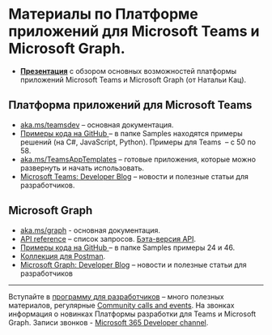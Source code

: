 # Материалы по Платформе приложений для Microsoft Teams и Microsoft Graph.

* [**Презентация**](https://1drv.ms/b/s!ApfdFErcwDpjg-MnrT3mKn6HrQpOxw) с обзором основных возможностей платформы приложений Microsoft Teams и Microsoft Graph (от Натальи Кац).

## Платформа приложений для Microsoft Teams
* [aka.ms/teamsdev](http://aka.ms/teamsdev) – основная документация.
* [Примеры кода на GitHub ](https://github.com/microsoft/BotBuilder-Samples/tree/master/samples) – в папке Samples  находятся примеры решений (на C#, JavaScript, Python). Примеры для Teams  – с 50 по 58.
* [aka.ms/TeamsAppTemplates](http://aka.ms/TeamsAppTemplates) – готовые приложения, которые можно развернуть и начать использовать.
* [Microsoft Teams: Developer Blog](https://developer.microsoft.com/en-us/microsoft-teams/blogs/) – новости и полезные статьи для разработчиков.

## Microsoft Graph
* [aka.ms/graph](http://aka.ms/graph) - основная документация.  
* [API  reference](https://docs.microsoft.com/en-us/graph/api/overview?view=graph-rest-beta) – список запросов. [Бэта-версия API](https://docs.microsoft.com/en-us/graph/api/overview?view=graph-rest-beta).
* [Примеры кода на GitHub ](https://github.com/microsoft/BotBuilder-Samples/tree/master/samples) – в папке Samples примеры 24 и 46.
* [Коллекция для Postman](https://docs.microsoft.com/en-us/graph/use-postman).
* [Microsoft Graph: Developer Blog](https://developer.microsoft.com/en-us/graph/blogs/) – новости и полезные статьи для разработчиков
***
Вступайте в [программу для разработчиков](https://aka.ms/IgniteO365DevProgram)  – много полезных материалов, регулярные [Community calls and events](https://aka.ms/m365devcalls). На звонках информация о новинках Платформы разработки для Teams и Microsoft Graph. Записи звонков - [Microsoft 365 Developer channel](https://www.youtube.com/channel/UCV_6HOhwxYLXAGd-JOqKPoQ/playlists?view=50&sort=dd&shelf_id=6).  
	 
